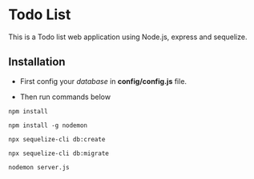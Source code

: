 # Todo List

This is a Todo list web application using Node.js, express and sequelize.

## Installation

- First config your _database_ in **config/config.js** file.

- Then run commands below

```
npm install
```

```
npm install -g nodemon
```

```
npx sequelize-cli db:create
```

```
npx sequelize-cli db:migrate
```

```
nodemon server.js
```
